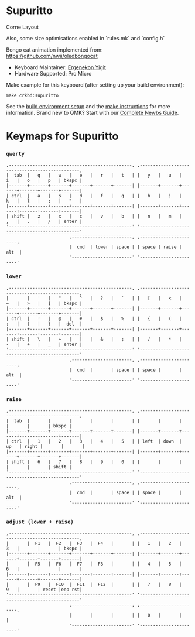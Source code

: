 # Supuritto

Corne Layout

Also, some size optimisations enabled in ´rules.mk´ and ´config.h´

Bongo cat animation implemented from: https://github.com/nwii/oledbongocat

* Keyboard Maintainer: [Ergenekon Yigit](https://github.com/ergenekonyigit)
* Hardware Supported: Pro Micro

Make example for this keyboard (after setting up your build environment):

    make crkbd:supuritto

See the [build environment setup](https://docs.qmk.fm/#/getting_started_build_tools) and the [make instructions](https://docs.qmk.fm/#/getting_started_make_guide) for more information. Brand new to QMK? Start with our [Complete Newbs Guide](https://docs.qmk.fm/#/newbs).

# Keymaps for Supuritto

### `qwerty`
```
,-----------------------------------------------, ,-----------------------------------------------,
|  tab  |   q   |   w   |   e   |   r   |   t   | |   y   |   u   |   i   |   o   |   p   | bkspc |
|-------+-------+-------+-------+-------+-------| |-------+-------+-------+-------+-------+-------|
| ctrl  |   a   |   s   |   d   |   f   |   g   | |   h   |   j   |   k   |   l   |   ;   |   "   |
|-------+-------+-------+-------+-------+-------| |-------+-------+-------+-------+-------+-------|
| shift |   z   |   x   |   c   |   v   |   b   | |   n   |   m   |   ,   |   .   |   /   | enter |
'-----------------------------------------------' '-----------------------------------------------'
                        ,-----------------------, ,-----------------------,
                        |  cmd  | lower | space | | space | raise |  alt  |
                        '-----------------------' '-----------------------'
```

### `lower`
```
,-----------------------------------------------, ,-----------------------------------------------,
|       |   '   |   "   |   ^   |   ?   |   `   | |   [   |   <   |   =   |   >   |   ]   | bkspc |
|-------+-------+-------+-------+-------+-------| |-------+-------+-------+-------+-------+-------|
| ctrl  |   !   |   @   |   #   |   $   |   %   | |   {   |   (   |   :   |   )   |   }   |  del  |
|-------+-------+-------+-------+-------+-------| |-------+-------+-------+-------+-------+-------|
| shift |   \   |   ~   |   |   |   &   |   ;   | |   /   |   *   |   -   |   +   |   _   | enter |
'-----------------------------------------------' '-----------------------------------------------'
                        ,-----------------------, ,-----------------------,
                        |  cmd  |       | space | | space |       |  alt  |
                        '-----------------------' '-----------------------'
```

### `raise`
```
,-----------------------------------------------, ,-----------------------------------------------,
|  tab  |       |       |       |       |       | |       |       |       |       |       | bkspc |
|-------+-------+-------+-------+-------+-------| |-------+-------+-------+-------+-------+-------|
| ctrl  |   1   |   2   |   3   |   4   |   5   | | left  | down  |  up   | right |       |       |
|-------+-------+-------+-------+-------+-------| |-------+-------+-------+-------+-------+-------|
| shift |   6   |   7   |   8   |   9   |   0   | |       |       |       |       |       | shift |
'-----------------------------------------------' '-----------------------------------------------'
                        ,-----------------------, ,-----------------------,
                        |  cmd  |       | space | | space |       |  alt  |
                        '-----------------------' '-----------------------'
```
 
### `adjust (lower + raise)`
```
,-----------------------------------------------, ,-----------------------------------------------,
|       |  F1   |  F2   |  F3   |  F4   |       | |   1   |   2   |   3   |       |       | bkspc |
|-------+-------+-------+-------+-------+-------| |-------+-------+-------+-------+-------+-------|
|       |  F5   |  F6   |  F7   |  F8   |       | |   4   |   5   |   6   |       |       |       |
|-------+-------+-------+-------+-------+-------| |-------+-------+-------+-------+-------+-------|
|       |  F9   |  F10  |  F11  |  F12  |       | |   7   |   8   |   9   |       | reset |eep rst|
'-----------------------------------------------' '-----------------------------------------------'
                        ,-----------------------, ,-----------------------,
                        |       |       |       | |   0   |       |       |
                        '-----------------------' '-----------------------'
```
